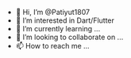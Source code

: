 - 👋 Hi, I’m @Patiyut1807
- 👀 I’m interested in Dart/Flutter
- 🌱 I’m currently learning ...
- 💞️ I’m looking to collaborate on ...
- 📫 How to reach me ...

<!---
Patiyut1807/Patiyut1807 is a ✨ special ✨ repository because its `README.md` (this file) appears on your GitHub profile.
You can click the Preview link to take a look at your changes.
--->
